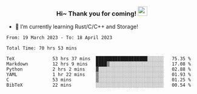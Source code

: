 <h3 align="center">
    Hi~ Thank you for coming!
    <img src="https://media.giphy.com/media/hvRJCLFzcasrR4ia7z/giphy.gif" width="25px">
</h3>

<!--
**pineapple-man/pineapple-man** is a ✨ _special_ ✨ repository because its `README.md` (this file) appears on your GitHub profile.

Here are some ideas to get you started:
- 🔭 I’m currently working on ...
- 🤔 I’m looking for help with ...
- 💬 Ask me about ...
- 📫 How to reach me: ...
- 😄 Pronouns: ...
- ⚡ Fun fact: 
- 👯 I’m looking to collaborate on kubernetes
-->
- 🌱 I’m currently learning Rust/C/C++ and Storage!

<!--START_SECTION:waka-->

```text
From: 19 March 2023 - To: 18 April 2023

Total Time: 70 hrs 53 mins

TeX              53 hrs 37 mins  ███████████████████░░░░░░   75.35 %
Markdown         12 hrs 9 mins   ████▒░░░░░░░░░░░░░░░░░░░░   17.08 %
Python           2 hrs 2 mins    ▓░░░░░░░░░░░░░░░░░░░░░░░░   02.88 %
YAML             1 hr 22 mins    ▒░░░░░░░░░░░░░░░░░░░░░░░░   01.93 %
C                53 mins         ▒░░░░░░░░░░░░░░░░░░░░░░░░   01.25 %
BibTeX           22 mins         ░░░░░░░░░░░░░░░░░░░░░░░░░   00.54 %
```

<!--END_SECTION:waka-->

